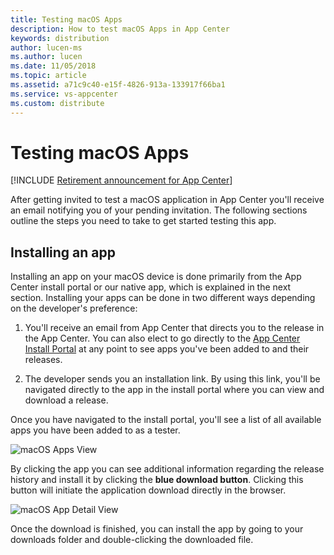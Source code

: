 ```yaml
---
title: Testing macOS Apps
description: How to test macOS Apps in App Center
keywords: distribution
author: lucen-ms
ms.author: lucen
ms.date: 11/05/2018
ms.topic: article
ms.assetid: a71c9c40-e15f-4826-913a-133917f66ba1
ms.service: vs-appcenter
ms.custom: distribute
---
```


# Testing macOS Apps

[!INCLUDE [Retirement announcement for App Center](~/includes/retirement.md)]

After getting invited to test a macOS application in App Center you'll receive an email notifying you of your pending invitation. The following sections outline the steps you need to take to get started testing this app.

## Installing an app

Installing an app on your macOS device is done primarily from the App Center install portal or our native app, which is explained in the next section. Installing your apps can be done in two different ways depending on the developer's preference:

1. You'll receive an email from App Center that directs you to the release in the App Center. You can also elect to go directly to the [App Center Install Portal](https://install.appcenter.ms) at any point to see apps you've been added to and their releases.

2. The developer sends you an installation link. By using this link, you'll be navigated directly to the app in the install portal where you can view and download a release.

Once you have navigated to the install portal, you'll see a list of all available apps you have been added to as a tester.

![macOS Apps View](images/m-appsview.png)

 By clicking the app you can see additional information regarding the release history and install it by clicking the **blue download button**. Clicking this button will initiate the application download directly in the browser.

![macOS App Detail View](images/m-appdetail.png)

Once the download is finished, you can install the app by going to your downloads folder and double-clicking the downloaded file.